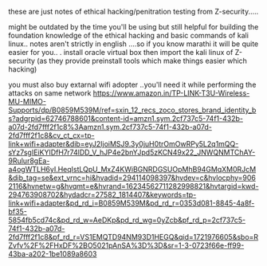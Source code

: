 these are just notes of ethical hacking/penitration testing from Z-security.....

might be outdated by the time you'll be using but still helpful for building the foundation knowledge of the ethical hacking and basic commands of kali linux..
notes aren't strictly in english ....so if you know marathi it will be quite easier for you..
.
install oracle virtual box 
then import the kali linux of Z-security (as they provide preinstall tools which make things easier which hacking)

you must also buy extarnal wifi adopter ..you'll need it while performing the attacks on same network
https://www.amazon.in/TP-LINK-T3U-Wireless-MU-MIMO-Supports/dp/B0859M539M/ref=sxin_12_recs_zoco_stores_brand_identity_bs?adgrpid=62746788601&content-id=amzn1.sym.2cf737c5-74f1-432b-a07d-2fd7fff2f1c8%3Aamzn1.sym.2cf737c5-74f1-432b-a07d-2fd7fff2f1c8&cv_ct_cx=tp-link+wifi+adapter&dib=eyJ2IjoiMSJ9.3y0juH0trOmOwRPy5L2q1mQQ-sYz7sgIEiKYIDfH7r74lDD_V_hJP4e2bnYJpd5zKCN49x22_JNWQNMTChAY-9Rulur8gEa-a4ogWTLH6yI.HeqIstLQpU_MxZ4KWiBGNRDGSUOpMhB94GMqXM0RJcM&dib_tag=se&ext_vrnc=hi&hvadid=294114098397&hvdev=c&hvlocphy=9062116&hvnetw=g&hvqmt=e&hvrand=16234562711282998821&hvtargid=kwd-294763908702&hydadcr=27582_1814407&keywords=tp-link+wifi+adapter&pd_rd_i=B0859M539M&pd_rd_r=0353d081-8845-4a8f-bf35-5854fb5cd74c&pd_rd_w=AeDKp&pd_rd_wg=0yZcb&pf_rd_p=2cf737c5-74f1-432b-a07d-2fd7fff2f1c8&pf_rd_r=VS1EMQTD94NM93D1HEGQ&qid=1721976605&sbo=RZvfv%2F%2FHxDF%2BO5021pAnSA%3D%3D&sr=1-3-0723f66e-ff99-43ba-a202-1be1089a8603
